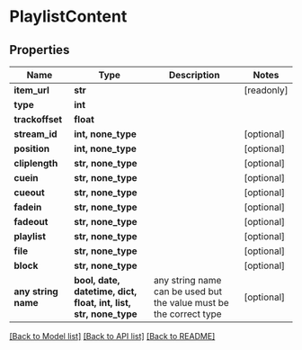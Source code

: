 # PlaylistContent


## Properties
Name | Type | Description | Notes
------------ | ------------- | ------------- | -------------
**item_url** | **str** |  | [readonly] 
**type** | **int** |  | 
**trackoffset** | **float** |  | 
**stream_id** | **int, none_type** |  | [optional] 
**position** | **int, none_type** |  | [optional] 
**cliplength** | **str, none_type** |  | [optional] 
**cuein** | **str, none_type** |  | [optional] 
**cueout** | **str, none_type** |  | [optional] 
**fadein** | **str, none_type** |  | [optional] 
**fadeout** | **str, none_type** |  | [optional] 
**playlist** | **str, none_type** |  | [optional] 
**file** | **str, none_type** |  | [optional] 
**block** | **str, none_type** |  | [optional] 
**any string name** | **bool, date, datetime, dict, float, int, list, str, none_type** | any string name can be used but the value must be the correct type | [optional]

[[Back to Model list]](../README.md#documentation-for-models) [[Back to API list]](../README.md#documentation-for-api-endpoints) [[Back to README]](../README.md)


